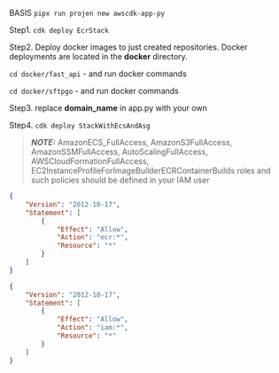 BASIS ```pipx run projen new awscdk-app-py```

Step1. ```cdk deploy EcrStack```

Step2. Deploy docker images to just created repositories. 
Docker deployments are located in the **docker** directory.

```cd docker/fast_api``` - and run docker commands

```cd docker/sftpgo``` - and run docker commands

Step3. replace **domain_name** in app.py with your own

Step4. ```cdk deploy StackWithEcsAndAsg```

> **_NOTE:_**  AmazonECS_FullAccess, AmazonS3FullAccess, AmazonSSMFullAccess, AutoScalingFullAccess, AWSCloudFormationFullAccess, EC2InstanceProfileForImageBuilderECRContainerBuilds roles and such policies should be defined in your IAM user

```json
{
    "Version": "2012-10-17",
    "Statement": [
        {
            "Effect": "Allow",
            "Action": "ecr:*",
            "Resource": "*"
        }
    ]
}
```

```json
{
    "Version": "2012-10-17",
    "Statement": [
        {
            "Effect": "Allow",
            "Action": "iam:*",
            "Resource": "*"
        }
    ]
}
```
